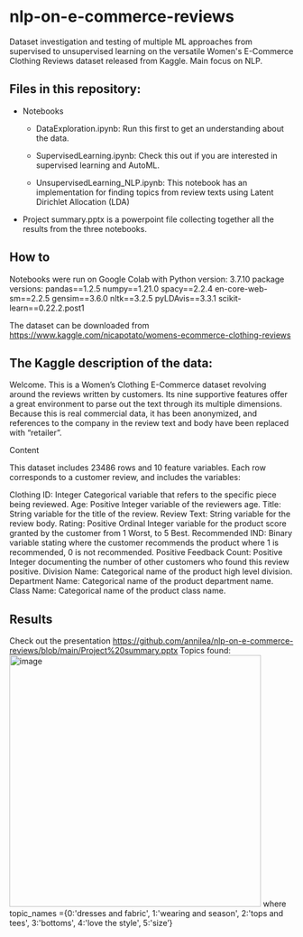 # nlp-on-e-commerce-reviews
Dataset investigation and testing of multiple ML approaches from supervised to unsupervised learning on the versatile Women's E-Commerce Clothing Reviews dataset released from Kaggle. Main focus on NLP.

## Files in this repository:

* Notebooks

  * DataExploration.ipynb: Run this first to get an understanding about the data.

  * SupervisedLearning.ipynb: Check this out if you are interested in supervised learning and AutoML.

  * UnsupervisedLearning_NLP.ipynb: This notebook has an implementation for finding topics from review texts using Latent Dirichlet Allocation (LDA)

* Project summary.pptx is a powerpoint file collecting together all the results from the three notebooks.

## How to

Notebooks were run on Google Colab with Python version: 3.7.10
package versions:
pandas==1.2.5
numpy==1.21.0
spacy==2.2.4
en-core-web-sm==2.2.5
gensim==3.6.0
nltk==3.2.5
pyLDAvis==3.3.1
scikit-learn==0.22.2.post1 

The dataset can be downloaded from https://www.kaggle.com/nicapotato/womens-ecommerce-clothing-reviews

## The Kaggle description of the data:

Welcome. This is a Women’s Clothing E-Commerce dataset revolving around the reviews written by customers. Its nine supportive features offer a great environment to parse out the text through its multiple dimensions. Because this is real commercial data, it has been anonymized, and references to the company in the review text and body have been replaced with “retailer”.

Content

This dataset includes 23486 rows and 10 feature variables. Each row corresponds to a customer review, and includes the variables:

Clothing ID: Integer Categorical variable that refers to the specific piece being reviewed.
Age: Positive Integer variable of the reviewers age.
Title: String variable for the title of the review.
Review Text: String variable for the review body.
Rating: Positive Ordinal Integer variable for the product score granted by the customer from 1 Worst, to 5 Best.
Recommended IND: Binary variable stating where the customer recommends the product where 1 is recommended, 0 is not recommended.
Positive Feedback Count: Positive Integer documenting the number of other customers who found this review positive.
Division Name: Categorical name of the product high level division.
Department Name: Categorical name of the product department name.
Class Name: Categorical name of the product class name.

## Results

Check out the presentation https://github.com/annilea/nlp-on-e-commerce-reviews/blob/main/Project%20summary.pptx
Topics found:
<img width="446" alt="image" src="https://user-images.githubusercontent.com/84013721/125407097-38bcf400-e3c2-11eb-9bb9-97a4bb281f2f.png">
where topic_names ={0:'dresses and fabric', 1:'wearing and season', 2:'tops and tees', 3:'bottoms', 4:'love the style', 5:'size’}



